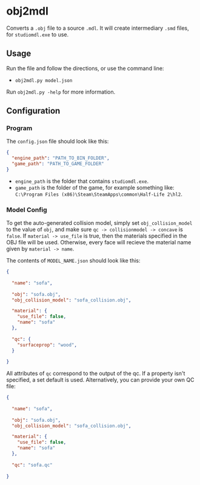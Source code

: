 # obj2mdl

Converts a `.obj` file to a source `.mdl`. It will create intermediary `.smd` files, for `studiomdl.exe` to use.

## Usage

Run the file and follow the directions, or use the command line:
 - `obj2mdl.py model.json`

Run `obj2mdl.py -help` for more information.

## Configuration

### Program

The `config.json` file should look like this:
```json
{
  "engine_path": "PATH_TO_BIN_FOLDER",
  "game_path": "PATH_TO_GAME_FOLDER"
}
```

 - `engine_path` is the folder that contains `studiomdl.exe`.
 - `game_path` is the folder of the game, for example something like: `C:\Program Files (x86)\Steam\SteamApps\common\Half-Life 2\hl2`.

### Model Config

To get the auto-generated collision model, simply set `obj_collision_model` to the value of `obj`, and make sure `qc -> collisionmodel -> concave` is `false`. If `material -> use_file` is true, then the materials specified in the OBJ file will be used. Otherwise, every face will recieve the material name given by `material -> name`.

The contents of `MODEL_NAME.json` should look like this:

```json
{
  
  "name": "sofa",
  
  "obj": "sofa.obj",
  "obj_collision_model": "sofa_collision.obj",

  "material": {
    "use_file": false,
    "name": "sofa"
  },
  
  "qc": {
    "surfaceprop": "wood",
  }
  
}
```

All attributes of `qc` correspond to the output of the qc. If a property isn't specified, a set default is used. Alternatively, you can provide your own QC file:

```json
{
  
  "name": "sofa",
  
  "obj": "sofa.obj",
  "obj_collision_model": "sofa_collision.obj",

  "material": {
    "use_file": false,
    "name": "sofa"
  },
  
  "qc": "sofa.qc"
  
}
```
